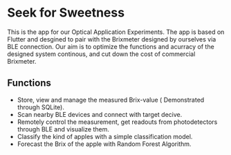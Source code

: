 # Seek for Sweetness

This is the app for our Optical Application Experiments. The app is based on Flutter and desgined to pair with the Brixmeter designed by ourselves via BLE connection. Our aim is to optimize the functions and acurracy of the designed system continous, and cut down the cost of commercial Brixmeter.

## Functions

- Store, view and manage the measured Brix-value ( Demonstrated through SQLite).
- Scan nearby BLE devices and connect with target decive. 
- Remotely control the measurement, get readouts from photodetectors through BLE and visualize them.
- Classify the kind of apples with a simple classification model.
- Forecast the Brix of the apple with Random Forest Algorithm.

